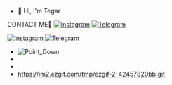 - 👋 Hi, I'm Tegar 

CONTACT ME📲
[![Instagram](https://img.shields.io/badge/Instagram-2CA5E0?style=for-the-badge&logo=Instagram&logoColor=white)](https://instagram.com/inigar16._)
[![Telegram](https://img.shields.io/badge/Telegram-2CA5E0?style=for-the-badge&logo=telegram&logoColor=white)](https://t.me/excrybaby)



[![Instagram ](https://img.shields.io/badge/Instagram-30302f?style=for-the-badge&logo=Instagram)](https://inistagram.com/inigar16._)
[![Telegram](https://img.shields.io/badge/Inigar-2CA5E0?style=for-the-badge&logo=telegram&logoColor=white)](https://t.me/inigar)
-    ![Point_Down](https://user-images.githubusercontent.com/85807072/152670283-90025418-ad25-4b98-a906-a4be70b55dda.gif)
-  
- 
-   https://im2.ezgif.com/tmp/ezgif-2-42457820bb.git
